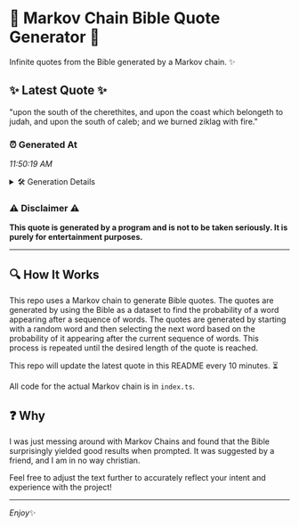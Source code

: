 # 📖 Markov Chain Bible Quote Generator 📖

Infinite quotes from the Bible generated by a Markov chain. ✨

## ✨ Latest Quote ✨
"upon the south of the cherethites, and upon the coast which belongeth to judah, and upon the south of caleb; and we burned ziklag with fire."

### ⏰ Generated At
*11:50:19 AM*

<details>
    <summary>🛠️ Generation Details</summary>
    <p>
        <strong>🌱 Seed:</strong> upon<br>
        <strong>🔄 Iterations:</strong> 25<br>
        <strong>📜 Context History:</strong><br>[ upon ]: the<br>[ upon, the ]: south<br>[ upon, the, south ]: of<br>[ upon, the, south, of ]: the<br>[ upon, the, south, of, the ]: cherethites,<br>[ upon, the, south, of, the, cherethites, ]: and<br>[ the, south, of, the, cherethites,, and ]: upon<br>[ south, of, the, cherethites,, and, upon ]: the<br>[ of, the, cherethites,, and, upon, the ]: coast<br>[ the, cherethites,, and, upon, the, coast ]: which<br>[ cherethites,, and, upon, the, coast, which ]: belongeth<br>[ and, upon, the, coast, which, belongeth ]: to<br>[ upon, the, coast, which, belongeth, to ]: judah,<br>[ the, coast, which, belongeth, to, judah, ]: and<br>[ coast, which, belongeth, to, judah,, and ]: upon<br>[ which, belongeth, to, judah,, and, upon ]: the<br>[ belongeth, to, judah,, and, upon, the ]: south<br>[ to, judah,, and, upon, the, south ]: of<br>[ judah,, and, upon, the, south, of ]: caleb;<br>[ and, upon, the, south, of, caleb; ]: and<br>[ upon, the, south, of, caleb;, and ]: we<br>[ the, south, of, caleb;, and, we ]: burned<br>[ south, of, caleb;, and, we, burned ]: ziklag<br>[ of, caleb;, and, we, burned, ziklag ]: with<br>[ caleb;, and, we, burned, ziklag, with ]: fire.<br>
    </p>
</details>

### ⚠️ Disclaimer ⚠️
**This quote is generated by a program and is not to be taken seriously. It is purely for entertainment purposes.**

---

## 🔍 How It Works

This repo uses a Markov chain to generate Bible quotes. The quotes are generated by using the Bible as a dataset to find the probability of a word appearing after a sequence of words. The quotes are generated by starting with a random word and then selecting the next word based on the probability of it appearing after the current sequence of words. This process is repeated until the desired length of the quote is reached.

This repo will update the latest quote in this README every 10 minutes. ⏳

All code for the actual Markov chain is in `index.ts`.

## ❓ Why

I was just messing around with Markov Chains and found that the Bible surprisingly yielded good results when prompted. 
It was suggested by a friend, and I am in no way christian.

Feel free to adjust the text further to accurately reflect your intent and experience with the project!

---

*Enjoy*✨
